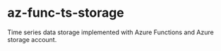 # az-func-ts-storage
Time series data storage implemented with Azure Functions and Azure storage account.
